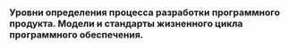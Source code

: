 ### Уровни определения процесса разработки программного продукта. Модели и стандарты жизненного цикла программного обеспечения.